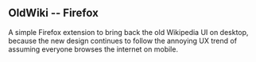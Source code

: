 ## OldWiki -- Firefox

A simple Firefox extension to bring back the old Wikipedia UI on desktop, because the new design continues to follow the annoying UX trend of assuming everyone browses the internet on mobile.


